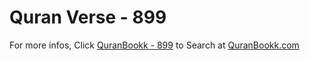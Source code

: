 # Quran Verse - 899 

For more infos, Click [QuranBookk - 899](https://www.quranbookk.com/quran/search?q=899) to Search at [QuranBookk.com](http://quranbookk.com/)